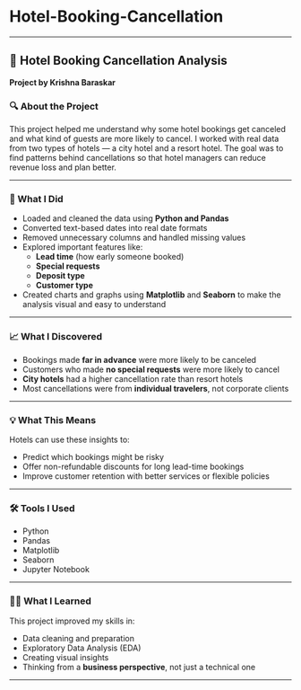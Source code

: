 # Hotel-Booking-Cancellation

---

## 🏨 Hotel Booking Cancellation Analysis  
**Project by Krishna Baraskar**

### 🔍 About the Project  
This project helped me understand why some hotel bookings get canceled and what kind of guests are more likely to cancel. I worked with real data from two types of hotels — a city hotel and a resort hotel. The goal was to find patterns behind cancellations so that hotel managers can reduce revenue loss and plan better.

---

### 🧠 What I Did  
- Loaded and cleaned the data using **Python and Pandas**
- Converted text-based dates into real date formats  
- Removed unnecessary columns and handled missing values  
- Explored important features like:
  - **Lead time** (how early someone booked)
  - **Special requests**
  - **Deposit type**
  - **Customer type**  
- Created charts and graphs using **Matplotlib** and **Seaborn** to make the analysis visual and easy to understand

---

### 📈 What I Discovered  
- Bookings made **far in advance** were more likely to be canceled  
- Customers who made **no special requests** were more likely to cancel  
- **City hotels** had a higher cancellation rate than resort hotels  
- Most cancellations were from **individual travelers**, not corporate clients

---

### 💡 What This Means  
Hotels can use these insights to:
- Predict which bookings might be risky  
- Offer non-refundable discounts for long lead-time bookings  
- Improve customer retention with better services or flexible policies  

---

### 🛠️ Tools I Used  
- Python  
- Pandas  
- Matplotlib  
- Seaborn  
- Jupyter Notebook  

---

### 👨‍💻 What I Learned  
This project improved my skills in:
- Data cleaning and preparation  
- Exploratory Data Analysis (EDA)  
- Creating visual insights  
- Thinking from a **business perspective**, not just a technical one  

---